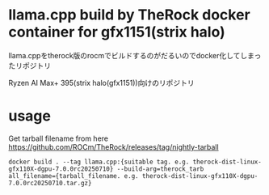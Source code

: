 # llama.cpp build by TheRock docker container for gfx1151(strix halo)
llama.cppをtherock版のrocmでビルドするのがだるいのでdocker化してしまったリポジトリ　

Ryzen AI Max+ 395(strix halo(gfx1151))向けのリポジトリ

# usage
Get tarball filename from here
https://github.com/ROCm/TheRock/releases/tag/nightly-tarball

```
docker build . --tag llama.cpp:{suitable tag. e.g. therock-dist-linux-gfx110X-dgpu-7.0.0rc20250710} --build-arg=therock_tarb
all_filename={tarball_filename. e.g. therock-dist-linux-gfx110X-dgpu-7.0.0rc20250710.tar.gz}
```

